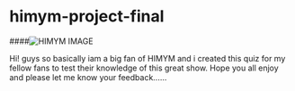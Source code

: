 # himym-project-final

####![HIMYM IMAGE](https://encrypted-tbn0.gstatic.com/images?q=tbn:ANd9GcS0DPn96_u8S7YgrrsW7BJnIX-9z_PPALU2_0EtBDJ5c3y2u4oB)

Hi! guys so basically iam a big fan of HIMYM and i created this quiz for my fellow fans to test their knowledge of this great show.
Hope you all enjoy and please let me know your feedback......
